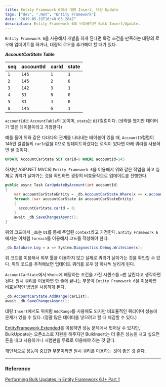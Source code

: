 ```yaml
---
title: Entity Framework 6에서 대량 Insert, 대량 Update
tags: ["dev", ".Net", "Entity Framework"]
date: "2019-05-19T16:40:03.284Z"
description: Entity Framework 6의 비효율적인 Bulk Insert/Update.
---
```


`Entity Framework 6`을 사용해서 개발을 하게 된다면 특정 조건을 만족하는 대량의 로우에 업데이트를 하거나, 대량의 로우를 추가해야 할 때가 있다.

***AccountCarState Table***

| seq | accountId | carId | state |
| --- | --- | --- | --- |
| `1` | `145` | `1` | `1` |
| `2` | `145` | `2` | `0` |
| `3` | `142` | `3` | `1` |
| `4` | `31` | `6` | `0` |
| `5` | `31` | `4` | `0` |
| `6` | `145` | `6` | `1` |

`accountId`는 `AccountTable`의 `ID`이며, `state`는 `BIT`컬럼이다. (생략을 했지만 데이터가 많은 테이블이라고 가정한다)

예를 들어 위와 같은 다대다의 관계를 나타내는 테이블이 있을 때, `AccountID`컬럼이 145인 컬럼들의 `carId`값을 0으로 업데이트하겠다는 로직이 있다면 아래 쿼리를 사용하면 될 것이다.

```sql
UPDATE AccountCarState SET carId=0 WHERE accountId=145
```

하지만 ASP.NET MVC의 `Entity Framework 6`을 이용해서 위와 같은 작업을 하고 실제로 쿼리가 날아가는 것을 확인하면 굉장히 비효율적으로 업데이트를 진행한다.

```csharp
public async Task CarUpdateByAccount(int accountId)
{
    var accountCarStateEntity = _db.AccountCarState.Where(x => x.accountId == accountId);
    foreach (var accountCarState in accountCarStateEntity)
    {
      accountCarState.carId = 0;
    }
    await _db.SaveChangesAsync();
}

```

위의 코드에서 `_db`는 `DI`를 통해 주입된 `context`라고 가정한다. `Entity Framework 6`에서는 이처럼 `foreach`를 이용해서 코드를 작성해야 한다.

```csharp
_db.Database.Log = x => System.Diagnostics.Debug.WriteLine(x);
```

위 코드를 이용해서 외부 툴을 이용하지 않고 실제로 쿼리가 날아가는 것을 확인할 수 있다. 위의 코드를 추적해보면 업데이트 쿼리를 로우 당 하나씩 날리게 된다.

`AccountCarState`에서 `Where`에 해당하는 조건을 가진 시퀸스를 `n`번 날린다고 생각하면 된다. 원시 쿼리를 이용하면 한 줄에 끝나는 부분이 `Entity Framework 6`을 이용하면 비효율적인 방법을 사용하게 된다.

```csharp
_db.AccountCarState.AddRange(carList);
await _db.SaveChangesAsync();
```

대량 `Insert`에서도 위처럼 `AddRange`를 사용해도 되지만 비효율적인 쿼리이며 성능에 문제가 있을 수 있다. (정말 많은 데이터를 넣으려고 할 때 체감할 수 있다.)

[EntityFramework.Extended](https://github.com/zzzprojects/EntityFramework.Extended)를 이용하면 성능 문제에서 벗어날 수 있지만, BulkUpdate는 오픈소스로 지원을 해주지만 BulkInsert는 더 좋은 성능을 내고 싶으면 돈을 내고 사용하거나 시험판을 무료로 이용해야 하는 것 같다.

개인적으로 성능이 중요한 부분이라면 원시 쿼리를 이용하는 것이 좋은 것 같다.

---
### Reference

[Performing Bulk Updates in Entity Framework 6.1+ Part 1](https://www.seguetech.com/performing-bulk-updatesentity-framework-6-1/)

